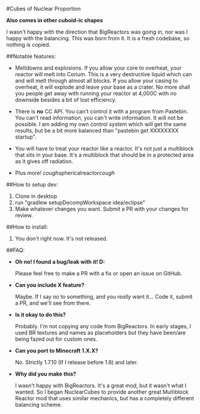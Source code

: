 #Cubes of Nuclear Proportion

__Also comes in other cuboid-ic shapes__

I wasn't happy with the direction that BigReactors was going in, nor was I happy with the balancing. This was born from it. It is a fresh codebase, so nothing is copied. 

##Notable features:

* Meltdowns and explosions. If you allow your core to overheat, your reactor will melt into Corium. This is a very destructive liquid which can and will melt through almost all blocks. If you allow your casing to overheat, it will explode and leave your base as a crater. No more shall you people get away with running your reactor at 4,000C with no downside besides a bit of lost efficiency.

* There is __no__ CC API. You can't control it with a program from Pastebin. You can't read information, you can't write information. It will not be possible. I am adding my own control system which will get the same results, but be a bit more balanced than "pastebin get XXXXXXXX startup".

* You will have to treat your reactor like a reactor. It's not just a multiblock that sits in your base. It's a multiblock that should be in a protected area as it gives off radiation.

* Plus more! *cough*sphericalreactor*cough*

##How to setup dev:

1. Clone in desktop
2. run "gradlew setupDecompWorkspace idea/eclipse"
3. Make whatever changes you want. Submit a PR with your changes for review.

##How to install:

1. You don't right now. It's not released.

##FAQ:

* __Oh no! I found a bug/leak with it! D:__
   
   Please feel free to make a PR with a fix or open an issue on GitHub.

* __Can you include X feature?__
   
   Maybe. If I say no to something, and you _really_ want it... Code it, submit a PR, and we'll see from there.

* __Is it okay to do this?__
   
  Probably. I'm not copying any code from BigReactors. In early stages, I used BR textures and names as placeholders but they have been/are being fazed out for custom ones.

* __Can you port to Minecraft 1.X.X?__ 
   
   No. Strictly 1.7.10 (If I release before 1.8) and later.

* __Why did you make this?__

   I wasn't happy with BigReactors. It's a great mod, but it wasn't what I wanted. So I began NuclearCubes to provide another great Multiblock Reactor mod that uses similar mechanics, but has a completely different balancing scheme.